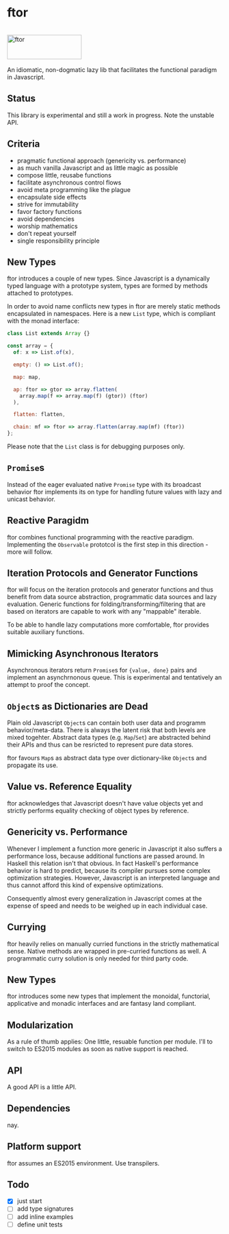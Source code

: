ftor
====

<img src="http://kongware.net/i/ftor.png" width="174" height="57" vspace="16" alt="ftor"><br>
An idiomatic, non-dogmatic lazy lib that facilitates the functional paradigm in Javascript.

## Status

This library is experimental and still a work in progress. Note the unstable API.

## Criteria

* pragmatic functional approach (genericity vs. performance)
* as much vanilla Javascript and as little magic as possible
* compose little, reusabe functions
* facilitate asynchronous control flows
* avoid meta programming like the plague
* encapsulate side effects
* strive for immutability
* favor factory functions
* avoid dependencies
* worship mathematics
* don't repeat yourself
* single responsibility principle

## New Types

ftor introduces a couple of new types. Since Javascript is a dynamically typed language with a prototype system, types are formed by methods attached to prototypes.

In order to avoid name conflicts new types in ftor are merely static methods encapsulated in namespaces. Here is a new `List` type, which is compliant with the monad interface:


```js
class List extends Array {}

const array = {
  of: x => List.of(x),

  empty: () => List.of();

  map: map,

  ap: ftor => gtor => array.flatten(
    array.map(f => array.map(f) (gtor)) (ftor)
  ),

  flatten: flatten,

  chain: mf => ftor => array.flatten(array.map(mf) (ftor))
};
```

Please note that the `List` class is for debugging purposes only.

## `Promise`s

Instead of the eager evaluated native `Promise` type with its broadcast behavior ftor implements its on type for handling future values with lazy and unicast behavior.

## Reactive Paragidm

ftor combines functional programming with the reactive paradigm. Implementing the `Observable` prototcol is the first step in this direction - more will follow.

## Iteration Protocols and Generator Functions

ftor will focus on the iteration protocols and generator functions and thus benefit from data source abstraction, programmatic data sources and lazy evaluation. Generic functions for folding/transforming/filtering that are based on iterators are capable to work with any "mappable" iterable.

To be able to handle lazy computations more comfortable, ftor provides suitable auxiliary functions.

## Mimicking Asynchronous Iterators

Asynchronous iterators return `Promise`s for `{value, done}` pairs and implement an asynchrnonous queue. This is experimental and tentatively an attempt to proof the concept.

## `Object`s as Dictionaries are Dead

Plain old Javascript `Object`s can contain both user data and programm behavior/meta-data. There is always the latent risk that both levels are mixed togehter. Abstract data types (e.g. `Map`/`Set`) are abstracted behind their APIs and thus can be resricted to represent pure data stores.

ftor favours `Map`s as abstract data type over dictionary-like `Object`s and propagate its use.

## Value vs. Reference Equality

ftor acknowledges that Javascript doesn't have value objects yet and strictly performs equality checking of object types by reference.

## Genericity vs. Performance

Whenever I implement a function more generic in Javascript it also suffers a performance loss, because additional functions are passed around. In Haskell this relation isn't that obvious. In fact Haskell's performance behavior is hard to predict, because its compiler pursues some complex optimization strategies. However, Javascript is an interpreted language and thus cannot afford this kind of expensive optimizations.

Consequently almost every generalization in Javascript comes at the expense of speed and needs to be weighed up in each individual case.

## Currying

ftor heavily relies on manually curried functions in the strictly mathematical sense. Native methods are wrapped in pre-curried functions as well. A programmatic curry solution is only needed for third party code.

## New Types

ftor introduces some new types that implement the monoidal, functorial, applicative and monadic interfaces and are fantasy land compliant.

## Modularization

As a rule of thumb applies: One little, resuable function per module. I'll to switch to ES2015 modules as soon as native support is reached.

## API

A good API is a little API.

## Dependencies

nay.

## Platform support

ftor assumes an ES2015 environment. Use transpilers.

## Todo
	
- [x] just start
- [ ] add type signatures
- [ ] add inline examples
- [ ] define unit tests